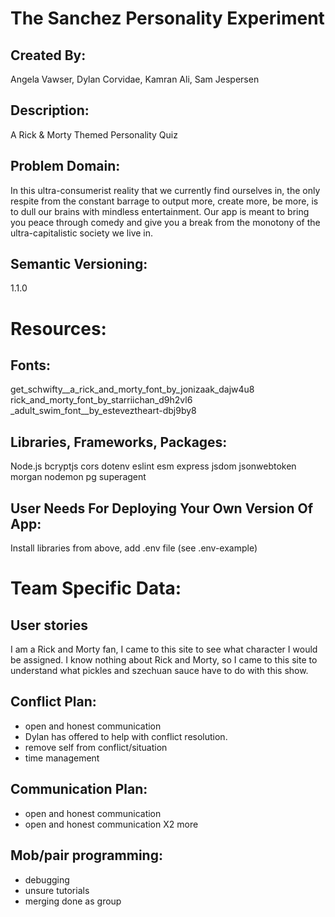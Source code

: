# The Sanchez Personality Experiment
## Created By: 
Angela Vawser, Dylan Corvidae, Kamran Ali, Sam Jespersen

## Description:
A Rick &amp; Morty Themed Personality Quiz

## Problem Domain:
In this ultra-consumerist reality that we currently find ourselves in, the only respite from the constant barrage to output more, create more, be more, is to dull our brains with mindless entertainment.  Our app is meant to bring you peace through comedy and give you a break from the monotony of the ultra-capitalistic society we live in.

## Semantic Versioning:
1.1.0


# Resources:

## Fonts:
get_schwifty__a_rick_and_morty_font_by_jonizaak_dajw4u8
rick_and_morty_font_by_starriichan_d9h2vl6
_adult_swim_font__by_esteveztheart-dbj9by8

## Libraries, Frameworks, Packages:
Node.js
bcryptjs
cors
dotenv
eslint
esm
express
jsdom
jsonwebtoken
morgan
nodemon
pg
superagent

## User Needs For Deploying Your Own Version Of App:
Install libraries from above, add .env file (see .env-example)


# Team Specific Data: 

## User stories
I am a Rick and Morty fan, I came to this site to see what character I would be assigned.
I know nothing about Rick and Morty, so I came to this site to understand what pickles and szechuan sauce have to do with this show.

## Conflict Plan:
- open and honest communication
- Dylan has offered to help with conflict resolution.
- remove self from conflict/situation
- time management

## Communication Plan:
- open and honest communication
- open and honest communication X2 more

## Mob/pair programming:
- debugging
- unsure tutorials
- merging done as group